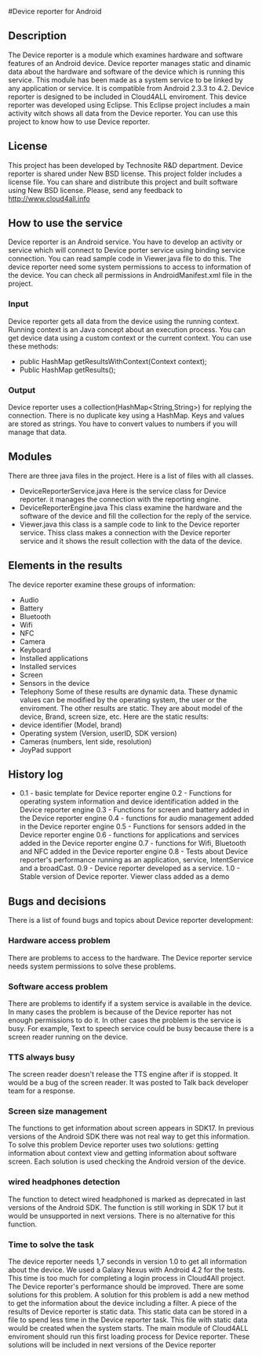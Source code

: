 #Device reporter for Android

## Description
The Device reporter is a module which examines hardware and software features of an Android device.
Device reporter manages static and dinamic data about the hardware and software of the device which is running this service.
This module has been made as a system service to be linked by any application or service. It is compatible from Android 2.3.3 to 4.2.
Device reporter is designed to be included in Cloud4ALL enviroment.
This device reporter was developed using Eclipse. This Eclipse project includes a main activity witch shows all data from the Device reporter. You can use this project to know how to use Device reporter. 

## License
This project has been developed by Technosite R&D department.
Device reporter is shared under New BSD license. This project folder includes a license file.
You can share and distribute this project and built software using New BSD license.
Please, send any feedback to http://www.cloud4all.info

## How to use the service
Device reporter is an Android service. You have to develop an activity or service which will connect to Device porter service using binding service connection.
You can read sample code in Viewer.java file to do this.
The device reporter need some system permissions to access to information of the device.
You can check all permissions in AndroidManifest.xml file in the project.

### Input
Device reporter gets all data from the device using the running context. Running context is an Java concept about an execution process.
You can get device data using a custom context or the current context. You can use these methods:

- public HashMap getResultsWithContext(Context context);
- Public HashMap getResults();

### Output
Device reporter uses a collection(HashMap<String,String>) for replying the connection.
There is no duplicate key using a HashMap. Keys and values are stored as strings. You have to convert values to numbers if you will manage that data.

## Modules
There are three java files in the project. Here is a list of files with all classes. 
- DeviceReporterService.java
Here is the service class for Device reporter. it manages the connection with the reporting engine.
- DeviceReporterEngine.java
This class examine the hardware and the software of the device and fill the collection for the reply of the service.
- Viewer.java
this class is a sample code to link to the Device reporter service. Thiss class makes a connection with the Device reporter service and it shows the result collection with the data of the device.

## Elements in the results
The device reporter examine these groups of information:
- Audio
- Battery
- Bluetooth
- Wifi
- NFC
- Camera
- Keyboard
- Installed applications 
- Installed services
- Screen
- Sensors in the device
- Telephony 
Some of these results are dynamic data. These dynamic values can be modified by the operating system, the user or the enviroment. The other results are static. They are about model of the device, Brand, screen size, etc.
Here are the static results:
- device identifier (Model, brand)
- Operating system (Version, userID, SDK version)
- Cameras (numbers, lent side, resolution)
- JoyPad support

## History log
- 0.1 - basic template for Device reporter engine
0.2 - Functions for operating system information and device identification added in the Device reporter engine
0.3 - Functions for screen and battery added in the Device reporter engine
0.4 - functions for audio management added in the Device reporter engine
0.5 - Functions for sensors added in the Device reporter engine
0.6 - functions for applications and services added in the Device reporter engine
0.7 - functions for Wifi, Bluetooth and NFC added in the Device reporter engine
0.8 - Tests about Device reporter's performance running as an application, service, IntentService and a broadCast.
0.9 - Device reporter developed as a service.
1.0 - Stable version of Device reporter. Viewer class added as a demo

## Bugs and decisions
There is a list of found bugs and topics about Device reporter development:

### Hardware access problem
There are problems to access to the hardware. The Device reporter service needs system permissions to solve these problems.

### Software access problem
There are problems to identify if a system service is available in the device. In many cases the problem is because of the Device reporter has not enough permissions to do it.
In other cases the problem is the service is busy. For example, Text to speech service could be busy because there is a screen reader running on the device.

### TTS always busy
The screen reader doesn't release the TTS engine after if is stopped. It would be a bug of the screen reader. It was posted to Talk back developer team for a response.

### Screen size management
The functions to get information about screen appears in SDK17. In previous versions of the Android SDK there was not real way to get this information. 
To solve this problem Device reporter uses two solutions: getting information about context view and getting information about software screen. 
Each solution is used checking the Android version of the device.

### wired headphones detection
The function to detect wired headphoned is marked as deprecated in last versions of the Android SDK.
The function is still working in SDK 17 but it would be unsupported in next versions.
There is no alternative for this function.

### Time to solve the task
The device reporter needs 1,7 seconds in version 1.0 to get all information about the device. We used a Galaxy Nexus with Android 4.2 for the tests.
This time is too much for completing a login process in Cloud4All project. The Device reporter's performance should be improved.
There are some solutions for this problem.
A solution for this problem is add a new method to get the information about the device including a filter.
A piece of the results of Device reporter is static data. This static data can be stored in a file to spend less time in the Device reporter task.
This file with static data would be created when the system starts. The main module of Cloud4ALL enviroment should run this first loading process for Device reporter.
These solutions will be included in next versions of the Device reporter